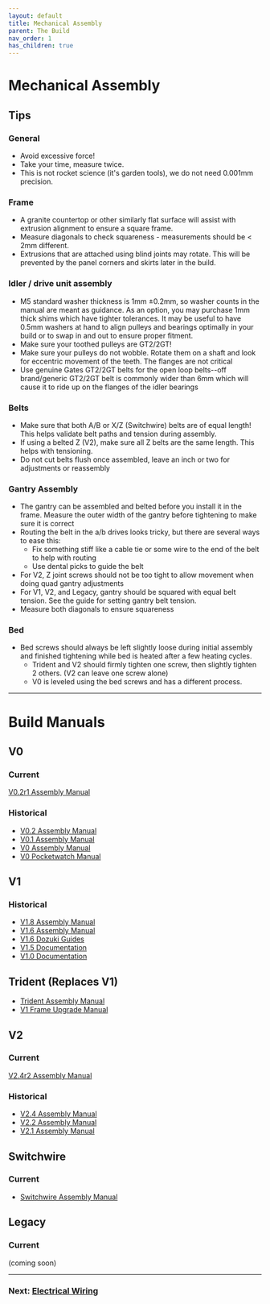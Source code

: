 ```yaml
---
layout: default
title: Mechanical Assembly
parent: The Build
nav_order: 1
has_children: true
---
```


# Mechanical Assembly

## Tips

### General

* Avoid excessive force!
* Take your time, measure twice.
* This is not rocket science (it's garden tools), we do not need 0.001mm precision.

### Frame

* A granite countertop or other similarly flat surface will assist with extrusion alignment to ensure a square frame.
* Measure diagonals to check squareness - measurements should be < 2mm different.
* Extrusions that are attached using blind joints may rotate. This will be prevented by the panel corners and skirts later in the build.

### Idler / drive unit assembly

* M5 standard washer thickness is 1mm ±0.2mm, so washer counts in the manual are meant as guidance. As an option, you may purchase 1mm thick shims which have tighter tolerances. It may be useful to have 0.5mm washers at hand to align pulleys and bearings optimally in your build or to swap in and out to ensure proper fitment.
* Make sure your toothed pulleys are GT2/2GT!
* Make sure your pulleys do not wobble. Rotate them on a shaft and look for eccentric movement of the teeth. The flanges are not critical
* Use genuine Gates GT2/2GT belts for the open loop belts--off brand/generic GT2/2GT belt is commonly wider than 6mm which will cause it to ride up on the flanges of the idler bearings

### Belts

* Make sure that both A/B or X/Z (Switchwire) belts are of equal length!  This helps validate belt paths and tension during assembly.
* If using a belted Z (V2), make sure all Z belts are the same length. This helps with tensioning.
* Do not cut belts flush once assembled, leave an inch or two for adjustments or reassembly

### Gantry Assembly

* The gantry can be assembled and belted before you install it in the frame. Measure the outer width of the gantry before tightening to make sure it is correct
* Routing the belt in the a/b drives looks tricky, but there are several ways to ease this:
	* Fix something stiff like a cable tie or some wire to the end of the belt to help with routing
	* Use dental picks to guide the belt
* For V2, Z joint screws should not be too tight to allow movement when doing quad gantry adjustments
* For V1, V2, and Legacy, gantry should be squared with equal belt tension. See the guide for setting gantry belt tension.
* Measure both diagonals to ensure squareness

### Bed
* Bed screws should always be left slightly loose during initial assembly and finished tightening while bed is heated after a few heating cycles.
	* Trident and V2 should firmly tighten one screw, then slightly tighten 2 others. (V2 can leave one screw alone)
	* V0 is leveled using the bed screws and has a different process.

---

# Build Manuals

## V0

### Current

[V0.2r1 Assembly Manual](https://github.com/VoronDesign/Voron-0/raw/Voron0.2r1/Manuals/VORON_V0.2r1_Assembly_Manual.pdf)

### Historical

* [V0.2 Assembly Manual](https://github.com/VoronDesign/Voron-0/raw/Voron0.2/Manuals/VORON_V0.2_Assembly_Manual.pdf)
* [V0.1 Assembly Manual](https://github.com/VoronDesign/Voron-0/raw/Voron0.1/Manuals/Assembly_Manual_0.1.pdf)
* [V0 Assembly Manual](https://github.com/VoronDesign/Voron-0/raw/master/VORON-0/Manuals/V0_Assembly_Manual.pdf)
* [V0 Pocketwatch Manual](https://github.com/VoronDesign/Voron-0/raw/master/VORON_Pocketwatch/Manuals/VORON_Pocketwatch_Assembly_Manual.pdf)

## V1

### Historical

* [V1.8 Assembly Manual](https://github.com/VoronDesign/Voron-1/raw/Voron1.8/Docs/Assembly_Manual_1.8.pdf)
* [V1.6 Assembly Manual](https://github.com/VoronDesign/Voron-1/raw/Voron1.6/Manuals/VORON1.6_Manual.pdf)
* [V1.6 Dozuki Guides](https://voron.dozuki.com/c/Voron_1.6)
* [V1.5 Documentation](https://github.com/VoronDesign/Voron-1/tree/Voron1.5/Documentation)
* [V1.0 Documentation](https://github.com/VoronDesign/Voron-1/tree/Voron1.0/Documentation)

## Trident (Replaces V1)

* [Trident Assembly Manual](https://github.com/VoronDesign/Voron-Trident/raw/main/Manual/Assembly_Manual_Trident.pdf)
* [V1 Frame Upgrade Manual](https://github.com/VoronDesign/Voron-Trident/raw/main/Manual/Frame_Upgrade_Trident.pdf)

## V2

### Current

[V2.4r2 Assembly Manual](https://github.com/VoronDesign/Voron-2/raw/Voron2.4/Manual/Assembly_Manual_2.4r2.pdf)

### Historical

* [V2.4 Assembly Manual](https://github.com/VoronDesign/Voron-2/raw/3b4c0e4a4e88086b04474fec28a54ab82917fc8a/Docs/2.4_Assembly_Manual.pdf)
* [V2.2 Assembly Manual](https://github.com/VoronDesign/Voron-2/raw/Voron2.2/manuals/VORON2.2_Manual.pdf)
* [V2.1 Assembly Manual](https://github.com/VoronDesign/Voron-2/raw/Voron2.1/manuals/VORON2.1_Manual.pdf)

## Switchwire

### Current

* [Switchwire Assembly Manual](https://github.com/VoronDesign/Voron-Switchwire/blob/master/Manuals/Assembly_Manual_SW.pdf)

## Legacy

### Current

(coming soon)

---

### Next: [Electrical Wiring](../electrical/index.md)

 
